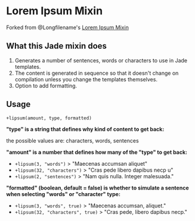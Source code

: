# Lorem Ipsum Mixin

Forked from @Longfilename's [Lorem Ipsum Mixin](https://github.com/Longfilename/Lorem-Ipsum-Mixin)

## What this Jade mixin does

1. Generates a number of sentences, words or characters to use in Jade templates.
2. The content is generated in sequence so that it doesn't change on compilation unless you change the templates themselves.
3. Option to add formatting.

## Usage

`+lipsum(amount, type, formatted)`

**"type" is a string that defines why kind of content to get back:**

the possible values are: characters, words, sentences

**"amount" is a number that defines how many of the "type" to get back:**

- `+lipsum(3, "words")` > "Maecenas accumsan aliquet"
- `+lipsum(32, "characters")` > "Cras pede libero dapibus necp u"
- `+lipsum(2, "sentences")` > "Nam quis nulla. Integer malesuada."

**"formatted" (boolean, default = false) is whether to simulate a sentence when selecting "words" or "character" type:**

- `+lipsum(3, "words", true)` > "Maecenas accumsan, aliquet."
- `+lipsum(32, "characters", true)` > "Cras pede, libero dapibus necp."
